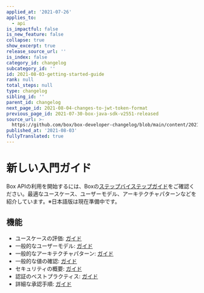 ```yaml
---
applied_at: '2021-07-26'
applies_to:
  - api
is_impactful: false
is_new_feature: false
collapse: true
show_excerpt: true
release_source_url: ''
is_index: false
category_id: changelog
subcategory_id: ''
id: 2021-08-03-getting-started-guide
rank: null
total_steps: null
type: changelog
sibling_id: ''
parent_id: changelog
next_page_id: 2021-08-04-changes-to-jwt-token-format
previous_page_id: 2021-07-30-box-java-sdk-v2551-released
source_url: >-
  https://github.com/box/box-developer-changelog/blob/main/content/2021/08-03-getting-started-guide.md
published_at: '2021-08-03'
fullyTranslated: true
---
```

# 新しい入門ガイド

Box APIの利用を開始するには、Boxの[ステップバイステップガイド][guide]をご確認ください。最適なユースケース、ユーザーモデル、アーキテクチャパターンなどを紹介しています。※日本語版は現在準備中です。

<!-- more -->

## 機能

* ユースケースの評価: [ガイド][usecase]
* 一般的なユーザーモデル: [ガイド][usemodel]
* 一般的なアーキテクチャパターン: [ガイド][arch]
* 一般的な値の確認: [ガイド][value]
* セキュリティの概要: [ガイド][security]
* 認証のベストプラクティス: [ガイド][bestprac]
* 詳細な承認手順: [ガイド][auth]

[guide]: g://getting-started

[usecase]: g://getting-started/use-cases

[usemodel]: g://getting-started/user-models

[arch]: g://getting-started/architecture-patterns

[value]: g://getting-started/locating-values

[auth]: g://authorization

[security]: g://security

[bestprac]: g://authentication/best-practices
